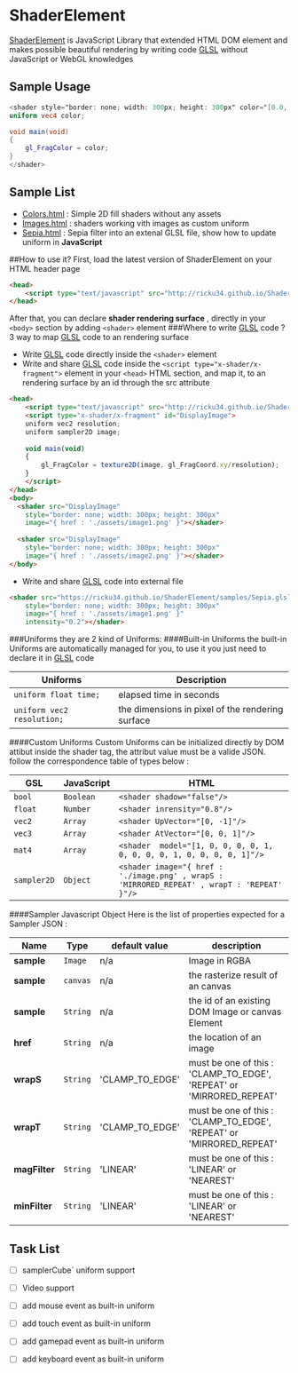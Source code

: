 # ShaderElement
[ShaderElement](http://ricku34.github.io/ShaderElement/) is JavaScript Library that extended HTML DOM element and makes possible beautiful rendering by writing code [GLSL](https://www.opengl.org/registry/doc/GLSLangSpec.Full.1.20.8.pdf) without JavaScript or WebGL knowledges


## Sample Usage
```glsl
<shader style="border: none; width: 300px; height: 300px" color="[0.0, 0.0, 1.0, 1.0]">
uniform vec4 color;

void main(void) 
{
	gl_FragColor = color;
}
</shader>
```
## Sample List
 * [Colors.html](http://ricku34.github.io/ShaderElement/samples/Colors.html) : Simple 2D fill shaders without any assets
 * [Images.html](http://ricku34.github.io/ShaderElement/samples/Images.html) : shaders working  vith  images as custom uniform
 * [Sepia.html](http://ricku34.github.io/ShaderElement/samples/Sepia.html) : Sepia filter into an extenal GLSL file, show how to update uniform in **JavaScript** 
 
##How to use it?
First, load the latest version of ShaderElement on your HTML header page
```html
<head> 
	<script type="text/javascript" src="http://ricku34.github.io/ShaderElement/build/ShaderElement.min.js"></script>
</head> 
```
After that, you can declare **shader rendering surface** , directly in your `<body>` section by adding `<shader>` element
###Where to write [GLSL](https://www.opengl.org/registry/doc/GLSLangSpec.Full.1.20.8.pdf) code ?
3 way to map [GLSL](https://www.opengl.org/registry/doc/GLSLangSpec.Full.1.20.8.pdf) code to an rendering surface
* Write [GLSL](https://www.opengl.org/registry/doc/GLSLangSpec.Full.1.20.8.pdf) code directly inside the `<shader>` element
* Write and share [GLSL](https://www.opengl.org/registry/doc/GLSLangSpec.Full.1.20.8.pdf) code inside the `<script type="x-shader/x-fragment">` element in your `<head>` HTML section, and map it, to an rendering surface by an id through the src attribute 
```html
<head> 
	<script type="text/javascript" src="http://ricku34.github.io/ShaderElement/build/ShaderElement.min.js"></script>
	<script type="x-shader/x-fragment" id="DisplayImage">
	uniform vec2 resolution;
	uniform sampler2D image;	
	
	void main(void) 
	{
		gl_FragColor = texture2D(image, gl_FragCoord.xy/resolution);
	} 
	</script>
</head> 
<body>
  <shader src="DisplayImage"
	style="border: none; width: 300px; height: 300px"
	image="{ href : './assets/image1.png' }"></shader>
	
  <shader src="DisplayImage"
	style="border: none; width: 300px; height: 300px"
	image="{ href : './assets/image2.png' }"></shader>
</body>  
```
* Write and share [GLSL](https://www.opengl.org/registry/doc/GLSLangSpec.Full.1.20.8.pdf) code into external file 
```html
<shader src="https://ricku34.github.io/ShaderElement/samples/Sepia.glsl"
	style="border: none; width: 300px; height: 300px"
	image="{ href : './assets/image1.png' }"
	intensity="0.2"></shader>
```
###Uniforms
they are 2 kind of Uniforms:
####Built-in Uniforms
the built-in Uniforms are automatically managed for you, to use it you just need to declare it in [GLSL](https://www.opengl.org/registry/doc/GLSLangSpec.Full.1.20.8.pdf) code   

Uniforms | Description
-------- | -----------
`uniform float time;` | elapsed time in seconds
`uniform vec2 resolution;` | the dimensions in pixel of the rendering surface

####Custom Uniforms
Custom Uniforms can be initialized directly by DOM attibut inside the shader tag, the attribut value must be a valide JSON.
follow the correspondence table of types below :

GSL | JavaScript | HTML 
--- | ---------- | ----
`bool` | `Boolean` | `<shader shadow="false"/>`
`float` | `Number` | `<shader inrensity="0.8"/>`
`vec2` | `Array` | `<shader UpVector="[0, -1]"/>`
`vec3` | `Array` | `<shader AtVector="[0, 0, 1]"/>`
`mat4` | `Array` | `<shader  model="[1, 0, 0, 0, 0, 1, 0, 0, 0, 0, 1, 0, 0, 0, 0, 1]"/>`
`sampler2D` | `Object` | `<shader image="{ href : './image.png' , wrapS : 'MIRRORED_REPEAT' , wrapT : 'REPEAT' }"/>`

####Sampler Javascript Object
Here is the list of properties expected for a Sampler JSON :

Name | Type | default value | description
---- | ---- | ------------- | -----------
**sample** | `Image` | n/a | Image in RGBA
**sample** | `canvas` | n/a | the rasterize result of an canvas
**sample** | `String` | n/a |  the id of an existing DOM Image or canvas Element
**href** | `String` | n/a | the location of an image 
**wrapS** | `String` | 'CLAMP_TO_EDGE' | must be one of this :  'CLAMP_TO_EDGE', 'REPEAT' or 'MIRRORED_REPEAT'
**wrapT** | `String` | 'CLAMP_TO_EDGE' | must be one of this :  'CLAMP_TO_EDGE', 'REPEAT' or 'MIRRORED_REPEAT'
**magFilter** | `String` | 'LINEAR' | must be one of this :  'LINEAR' or 'NEAREST'
**minFilter** | `String` | 'LINEAR' | must be one of this :  'LINEAR' or 'NEAREST'


## Task List

- [ ] samplerCube` uniform support
- [ ] Video support
- [ ] add  mouse event as built-in uniform
- [ ] add  touch event as built-in uniform
- [ ] add  gamepad event as built-in uniform
- [ ] add  keyboard event as built-in uniform

